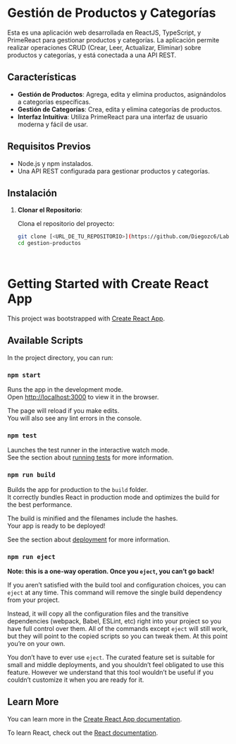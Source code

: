 # Gestión de Productos y Categorías

Esta es una aplicación web desarrollada en ReactJS, TypeScript, y PrimeReact para gestionar productos y categorías. La aplicación permite realizar operaciones CRUD (Crear, Leer, Actualizar, Eliminar) sobre productos y categorías, y está conectada a una API REST.

## Características

- **Gestión de Productos**: Agrega, edita y elimina productos, asignándolos a categorías específicas.
- **Gestión de Categorías**: Crea, edita y elimina categorías de productos.
- **Interfaz Intuitiva**: Utiliza PrimeReact para una interfaz de usuario moderna y fácil de usar.

## Requisitos Previos

- Node.js y npm instalados.
- Una API REST configurada para gestionar productos y categorías.

## Instalación

1. **Clonar el Repositorio**:

   Clona el repositorio del proyecto:
   ```bash
   git clone [<URL_DE_TU_REPOSITORIO>](https://github.com/Diegozc6/Laboratorio3_Sanchez_Diego.git)
   cd gestion-productos




# Getting Started with Create React App

This project was bootstrapped with [Create React App](https://github.com/facebook/create-react-app).

## Available Scripts

In the project directory, you can run:

### `npm start`

Runs the app in the development mode.\
Open [http://localhost:3000](http://localhost:3000) to view it in the browser.

The page will reload if you make edits.\
You will also see any lint errors in the console.

### `npm test`

Launches the test runner in the interactive watch mode.\
See the section about [running tests](https://facebook.github.io/create-react-app/docs/running-tests) for more information.

### `npm run build`

Builds the app for production to the `build` folder.\
It correctly bundles React in production mode and optimizes the build for the best performance.

The build is minified and the filenames include the hashes.\
Your app is ready to be deployed!

See the section about [deployment](https://facebook.github.io/create-react-app/docs/deployment) for more information.

### `npm run eject`

**Note: this is a one-way operation. Once you `eject`, you can’t go back!**

If you aren’t satisfied with the build tool and configuration choices, you can `eject` at any time. This command will remove the single build dependency from your project.

Instead, it will copy all the configuration files and the transitive dependencies (webpack, Babel, ESLint, etc) right into your project so you have full control over them. All of the commands except `eject` will still work, but they will point to the copied scripts so you can tweak them. At this point you’re on your own.

You don’t have to ever use `eject`. The curated feature set is suitable for small and middle deployments, and you shouldn’t feel obligated to use this feature. However we understand that this tool wouldn’t be useful if you couldn’t customize it when you are ready for it.

## Learn More

You can learn more in the [Create React App documentation](https://facebook.github.io/create-react-app/docs/getting-started).

To learn React, check out the [React documentation](https://reactjs.org/).
